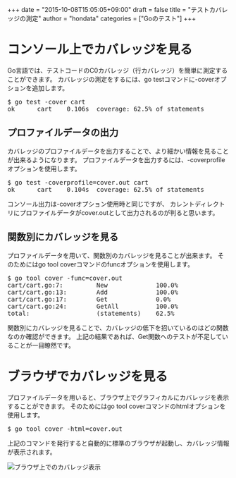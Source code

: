 +++
date = "2015-10-08T15:05:05+09:00"
draft = false
title = "テストカバレッジの測定"
author = "hondata"
categories = ["Goのテスト"]
+++

# コンソール上でカバレッジを見る

Go言語では、テストコードのC0カバレッジ（行カバレッジ）を簡単に測定することができます。
カバレッジの測定をするには、go testコマンドに-coverオプションを追加します。

<pre class="output">
$ go test -cover cart
ok      cart    0.106s  coverage: 62.5% of statements
</pre>

## プロファイルデータの出力

カバレッジのプロファイルデータを出力することで、より細かい情報を見ることが出来るようになります。
プロファイルデータを出力するには、-coverprofileオプションを使用します。

<pre class="output">
$ go test -coverprofile=cover.out cart
ok      cart    0.104s  coverage: 62.5% of statements
</pre>

コンソール出力は-coverオプション使用時と同じですが、
カレントディレクトリにプロファイルデータがcover.outとして出力されるのが判ると思います。

## 関数別にカバレッジを見る

プロファイルデータを用いて、関数別のカバレッジを見ることが出来ます。
そのためにはgo tool coverコマンドのfuncオプションを使用します。

<pre class="output">
$ go tool cover -func=cover.out
cart/cart.go:7:         New             100.0%
cart/cart.go:13:        Add             100.0%
cart/cart.go:17:        Get             0.0%
cart/cart.go:24:        GetAll          100.0%
total:                  (statements)    62.5%
</pre>

関数別にカバレッジを見ることで、カバレッジの低下を招いているのはどの関数なのか確認ができます。
上記の結果であれば、Get関数へのテストが不足していることが一目瞭然です。

# ブラウザでカバレッジを見る

プロファイルデータを用いると、ブラウザ上でグラフィカルにカバレッジを表示することができます。
そのためにはgo tool coverコマンドのhtmlオプションを使用します。

<pre class="output">
$ go tool cover -html=cover.out
</pre>

上記のコマンドを発行すると自動的に標準のブラウザが起動し、カバレッジ情報が表示されます。

![ブラウザ上でのカバレッジ表示](/images/coverage_html.png)
